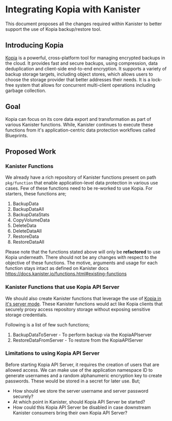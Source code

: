 # Integrating Kopia with Kanister

This document proposes all the changes required within Kanister to better support the use of Kopia backup/restore tool.

## Introducing Kopia

[Kopia](https://kopia.io/) is a powerful, cross-platform tool for managing encrypted backups in the cloud.
It provides fast and secure backups, using compression, data deduplication and client-side end-to-end encryption.
It supports a variety of backup storage targets, including object stores, which allows users to choose the storage provider that better addresses their needs.
It is a lock-free system that allows for concurrent multi-client operations including garbage collection.

## Goal

Kopia can focus on its core data export and transformation as part of various Kanister functions.
While, Kanister continues to execute these functions from it's application-centric data protection workflows called Blueprints.

##  Proposed Work

### Kanister Functions 

We already have a rich repository of Kanister functions present on path `pkg/function` that enable application-level data protection in various use cases.
Few of these functions need to be re-worked to use Kopia. For starters, these functions are;

1. BackupData
2. BackupDataAll
3. BackupDataStats
4. CopyVolumeData
5. DeleteData
6. DeleteDataAll
7. RestoreData
8. RestoreDataAll

Please note that the functions stated above will only be **refactored** to use Kopia underneath.
There should not be any changes with respect to the objective of these functions.
The motive, arguments and usage for each function stays intact as defined on Kanister docs https://docs.kanister.io/functions.html#existing-functions

### Kanister Functions that use Kopia API Server 

We should also create Kanister functions that leverage the use of [Kopia in it's server mode](https://kopia.io/docs/repository-server/).
These Kanister functions would act like Kopia clients that securely proxy access repository storage without exposing sensitive storage credentials.

Following is a list of few such functions;

1. BackupDataToServer - To perform backup via the KopiaAPIserver
2. RestoreDataFromServer - To restore from the KopiaAPIServer

### Limitations to using Kopia API Server

Before starting Kopia API Server, it requires the creation of users that are allowed access.
We can make use of the application namespace ID to generate usernames and a random alphanumeric encryption key to create passwords.
These would be stored in a secret for later use. But;
- How should we store the server username and server password securely?
- At which point in Kanister, should Kopia API Server be started?
- How could this Kopia API Server be disabled in case downstream Kanister consumers bring their own Kopia API Server?
